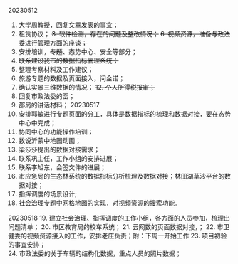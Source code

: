 
20230512
1. 大学周教授，回复文章发表的事宜；
2. 租赁协议；
~~3.  软件检测，存在的问题及整改情况；~~
~~6. 视频资源，准备与政法委进行管理方面的座谈；~~
3. 安排培训，~~专题~~、态势中心、安全等部分；
4. ~~联系建设我市的数据指标管理系统；~~
5. 整理考察材料及工作建议；
6. 旅游专题的数据及页面接入，问金诺；
7.  确认实景三维数据的情况；
~~12. 个人所得税报审；~~
8. 回复市政法委的函；
9. 邵局的讲话材料；
20230517
10. 安排郭敏进行专题页面的分工，具体是数据指标的梳理和数据对接，要在态势中心中完成；
11. 协同中心的功能操作培训；
12. 数说沂蒙中地图动画；
13. 梁莎莎提出的数据对接需求；
14. 联系巩主任，工作小组的安排进展；
15. 联系李旭东，会签文件的进展；
16. 市应急局的生态林系统的数据指标分析梳理及数据对接；林田湖草沙平台的数据对接；
17. 指挥调度的场景设计;
18. 社会治理专题中网格地图的实现，对视频资源的搜索功能。

20230518
19.  建立社会治理、指挥调度的工作小组，各方面的人员参加，梳理出问题清单；
20. 市区教育局的校车系统；
21. 云网数的页面数据对接，；
22.  市卫健委的视频资源接入的工作，安排老庄负责；附：下周一开始工作
23. 项目初验的事宜安排；    
24. 市政法委的关于车辆的结构化数据，重点人员的照片数据；


<!--stackedit_data:
eyJoaXN0b3J5IjpbLTMyOTU3NDY4OSwtODQ3MTUwODYzLDM4NT
gyODczOSwtMTE2MzE2OTI4MywtMTgxMjE0NjQyOSwxNDA1MTc4
ODQ4LC0xOTA2ODc0MDcyLC0xNjczMDYxODgsLTIwNTk1NDkwNj
FdfQ==
-->